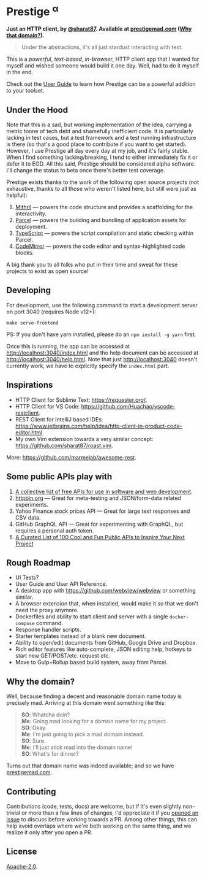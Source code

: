 # Prestige <sup>&alpha;</sup>

**Just an HTTP client, by [@sharat87](https://sharats.me). Available at [prestigemad.com](https://prestigemad.com)
([Why that domain?](#why-the-domain)).**

> Under the abstractions, it's all just stardust interacting with text.

This is a *powerful*, *text-based*, *in-browser*, HTTP client app that I wanted for myself and wished someone would
build it one day. Well, had to do it myself in the end.

Check out the [User Guide](https://prestigemad.com/help.html) to learn how Prestige can be a powerful addition to your
toolset.

## Under the Hood

Note that this is a sad, but working implementation of the idea, carrying a metric tonne of tech debt and shamefully
inefficient code. It is particularly lacking in test cases, but a test framework and a test running infrastructure is
there (so that's a good place to contribute if you want to get started). However, I use Prestige all day every day at my
job, and it's fairly stable. When I find something lacking/breaking, I tend to either immediately fix it or defer it to
EOD. All this said, Prestige should be considered alpha software. I'll change the status to beta once there's better
test coverage.

Prestige exists thanks to the work of the following open source projects (not exhaustive, thanks to all those who
weren't listed here, but still were just as helpful):

1. [Mithril](https://mithril.js.org/) &mdash; powers the code structure and provides a scaffolding for the interactivity.
1. [Parcel](https://parceljs.org/) &mdash; powers the building and bundling of application assets for deployment.
1. [TypeScript](https://www.typescriptlang.org/) &mdash; powers the script compilation and static checking within Parcel.
1. [CodeMirror](https://codemirror.net/) &mdash; powers the code editor and syntax-highlighted code blocks.

A big thank you to all folks who put in their time and sweat for these projects to exist as open source!

## Developing

For development, use the following command to start a development server on port 3040 (requires Node v12+):

    make serve-frontend

PS: If you don't have yarn installed, please do an `npm install -g yarn` first.

Once this is running, the app can be accessed at <http://localhost:3040/index.html> and the help document can be
accessed at <http://localhost:3040/help.html>. Note that just <http://localhost:3040> doesn't currently work, we have to
explicitly specify the `index.html` part.

## Inspirations

- HTTP Client for Sublime Text: <https://requester.org/>.
- HTTP Client for VS Code: <https://github.com/Huachao/vscode-restclient>.
- REST Client for IntelliJ based IDEs: <https://www.jetbrains.com/help/idea/http-client-in-product-code-editor.html>.
- My own Vim extension towards a very similar concept: <https://github.com/sharat87/roast.vim>.

More: <https://github.com/marmelab/awesome-rest>.

## Some public APIs play with

1. [A collective list of free APIs for use in software and web development](https://github.com/public-apis/public-apis).
1. [httpbin.org](http://httpbin.org) &mdash; Great for meta-testing and JSON/form-data related experiments.
1. Yahoo Finance stock prices API &mdash; Great for large text responses and CSV data.
1. GitHub GraphQL API &mdash; Great for experimenting with GraphQL, but requires a personal auth token.
1. [A Curated List of 100 Cool and Fun Public APIs to Inspire Your Next Project](https://medium.com/better-programming/a-curated-list-of-100-cool-and-fun-public-apis-to-inspire-your-next-project-7600ce3e9b3)

## Rough Roadmap

- UI Tests?
- User Guide and User API Reference.
- A desktop app with <https://github.com/webview/webview> or something similar.
- A browser extension that, when installed, would make it so that we don't need the proxy anymore.
- Dockerfiles and ability to start client and server with a single `docker-compose` command.
- Response handler scripts.
- Starter templates instead of a blank new document.
- Ability to open/edit documents from GitHub, Google Drive and Dropbox.
- Rich editor features like auto-complete, JSON editing help, hotkeys to start new GET/POST/etc. request etc.
- Move to Gulp+Rollup based build system, away from Parcel.

## Why the domain?

Well, because finding a decent and reasonable domain name today is precisely mad. Arriving at this domain went something
like this:

> **SO**: Whatcha doin? \
> **Me**: Going mad looking for a domain name for my project. \
> **SO**: Okay. \
> **Me**: I'm just going to pick a mad domain instead. \
> **SO**: Sure. \
> **Me**: I'll just stick mad into the domain name! \
> **SO**: What's for dinner?

Turns out that domain name was indeed available; and so we have [prestigemad.com](https://prestigemad.com).

## Contributing

Contributions (code, tests, docs) are welcome, but if it's even slightly non-trivial or more than a few lines of
changes, I'd appreciate it if you [opened an issue](https://github.com/sharat87/prestige/issues/new) to discuss before
working towards a PR. Among other things, this can help avoid overlaps where we're both working on the same thing, and
we realize it only after you open a PR.

## License

[Apache-2.0](https://github.com/sharat87/prestige/blob/master/LICENSE).
